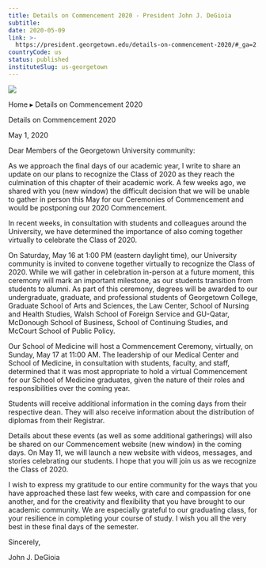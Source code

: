 ```yaml
---
title: Details on Commencement 2020 - President John J. DeGioia
subtitle: 
date: 2020-05-09
link: >-
  https://president.georgetown.edu/details-on-commencement-2020/#_ga=2.263577480.563082664.1588949759-1804949390.1587017067
countryCode: us
status: published
instituteSlug: us-georgetown
---
```

![](https://president.georgetown.edu/wp-content/themes/custom/whitehaven-nu/images/icons/apple-touch-icon.png)

Home ▸ Details on Commencement 2020

Details on Commencement 2020

May 1, 2020

Dear Members of the Georgetown University community:



As we approach the final days of our academic year, I write to share an update on our plans to recognize the Class of 2020 as they reach the culmination of this chapter of their academic work. A few weeks ago, we shared with you (new window) the difficult decision that we will be unable to gather in person this May for our Ceremonies of Commencement and would be postponing our 2020 Commencement.



In recent weeks, in consultation with students and colleagues around the University, we have determined the importance of also coming together virtually to celebrate the Class of 2020.



On Saturday, May 16 at 1:00 PM (eastern daylight time), our University community is invited to convene together virtually to recognize the Class of 2020. While we will gather in celebration in-person at a future moment, this ceremony will mark an important milestone, as our students transition from students to alumni. As part of this ceremony, degrees will be awarded to our undergraduate, graduate, and professional students of Georgetown College, Graduate School of Arts and Sciences, the Law Center, School of Nursing and Health Studies, Walsh School of Foreign Service and GU-Qatar, McDonough School of Business, School of Continuing Studies, and McCourt School of Public Policy.



Our School of Medicine will host a Commencement Ceremony, virtually, on Sunday, May 17 at 11:00 AM. The leadership of our Medical Center and School of Medicine, in consultation with students, faculty, and staff, determined that it was most appropriate to hold a virtual Commencement for our School of Medicine graduates, given the nature of their roles and responsibilities over the coming year.



Students will receive additional information in the coming days from their respective dean. They will also receive information about the distribution of diplomas from their Registrar.



Details about these events (as well as some additional gatherings) will also be shared on our Commencement website (new window) in the coming days. On May 11, we will launch a new website with videos, messages, and stories celebrating our students. I hope that you will join us as we recognize the Class of 2020.



I wish to express my gratitude to our entire community for the ways that you have approached these last few weeks, with care and compassion for one another, and for the creativity and flexibility that you have brought to our academic community. We are especially grateful to our graduating class, for your resilience in completing your course of study. I wish you all the very best in these final days of the semester.



Sincerely,



John J. DeGioia